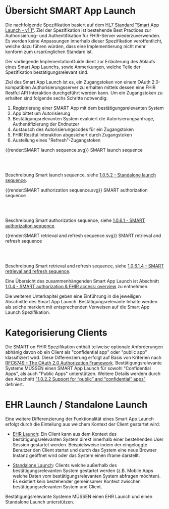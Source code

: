 # Übersicht SMART App Launch

Die nachfolgende Spezifikation basiert auf dem [HL7 Standard "Smart App Launch - v1.1"](http://build.fhir.org/ig/HL7/smart-app-launch/index.html). Ziel der Spezifikation ist bestehende Best Practices zur Authorisierung- und Authentifikation für FHIR-Server wiederzuverwenden. Es werden keine Anpassungen innerhalb dieser Spezifikation veröffentlicht, welche dazu führen würden, dass eine Implementierung nicht mehr konform zum ursprünglichen Standard ist.

Der vorliegende ImplementationGuide dient zur Erläuterung des Ablaufs eines Smart App Launchs, sowie Anmerkungen, welche Teile der Spezifikation bestätigungsrelevant sind.

Ziel des Smart App Launch ist es, ein Zugangstoken von einem OAuth 2.0-kompatiblen Authorisierungsserver zu erhalten mittels dessen eine FHIR Restful API Interaktion durchgeführt werden kann. Um ein Zugangstoken zu erhalten sind folgende sechs Schritte notwendig:

1. Registrierung einer SMART App mit dem bestätigungsrelevanten System
1. App bittet um Autorisierung
1. Bestätigungsrelevanten System evaluiert die Autorisierungsanfrage, Authentifizierung der Endnutzer
1. Austausch des Autorisierungscodes für ein Zugangstoken
1. FHIR Restful Interaktion abgesichert durch Zugangstoken
1. Austellung eines "Refresh"-Zugangstoken

{{render:SMART launch sequence.svg}} SMART launch sequence

<br><br>

Beschreibung Smart launch sequence, siehe [1.0.5.2 - Standalone launch sequence](http://build.fhir.org/ig/HL7/smart-app-launch/index.html#standalone-launch-sequence).

{{render:SMART authorization sequence.svg}} SMART authorization sequence

<br><br>

Beschreibung Smart authorization sequence, siehe [1.0.6.1 - SMART authorization sequence](http://build.fhir.org/ig/HL7/smart-app-launch/index.html#standalone-launch-sequence).


{{render:SMART retrieval and refresh sequence.svg}} SMART retrieval and refresh sequence

<br><br>

Beschreibung Smart retrieval and refresh sequence, siehe [1.0.6.1.4 - SMART retrieval and refresh sequence](http://build.fhir.org/ig/HL7/smart-app-launch/index.html#standalone-launch-sequence).

Eine Übersicht des zusammenhängenden Smart App Launch ist Abschnitt [1.0.4 - SMART authorization & FHIR access: overview](http://build.fhir.org/ig/HL7/smart-app-launch/index.html#smart-authorization--fhir-access-overview) zu entnehmen.

Die weiteren Unterkapitel geben eine Einführung in die jeweiligen Abschnitte des Smart App Launch. Bestätigungsrelevante Inhalte werden als solche markiert mit entsprechenden Verweisen auf die Smart App Launch Spezifikation.

# Kategorisierung Clients

Die SMART on FHIR Spezifikation enthält teilweise optionale Anforderungen abhänig davon ob ein Client als "confidential app" oder "public app" klassifiziert wird. Diese Differenzierung erfolgt auf Basis von Kriterien nach [RFC6749 - The OAuth 2.0 Authorization Framework](https://datatracker.ietf.org/doc/html/rfc6749#section-2.1). Bestätigungsrelevante Systeme MÜSSEN einen SMART App Launch für sowohl "Confidential Apps", als auch "Public Apps" unterstützen. Weitere Details werdem durch den Abschnitt ["1.0.2.2 Support for “public” and “confidential” apps"](http://build.fhir.org/ig/HL7/smart-app-launch/index.html#support-for-public-and-confidential-apps) definiert.

# EHR Launch / Standalone Launch

Eine weitere Differenzierung der Funktionalität eines Smart App Launch erfolgt durch die Einteilung aus welchem Kontext der Client gestartet wird:

- [EHR Launch](http://build.fhir.org/ig/HL7/smart-app-launch/index.html#ehr-launch-sequence):
Ein Client kann aus dem Kontext des bestätigungsrelevanten System direkt innerhalb einer bestehenden User Session gestartet werden. Beispielsweise indem der eingeloggte Benutzer den Client startet und durch das System eine neue Browser Instanz geöffnet wird oder das System einen iframe darstellt.

- [Standalone Launch](http://build.fhir.org/ig/HL7/smart-app-launch/index.html#standalone-launch-sequence):
Clients welche außerhalb des bestätigungsrelevanten System gestartet werden (z.B. Mobile Apps welche Daten vom bestätigungsrelevanten System abfragen möchten). Es existiert kein bestehender gemeinsamer Kontext zwischen bestätigungsrelevanten System und Client.

Bestätigungsrelevante Systeme MÜSSEN einen EHR Launch und einen Standalone Launch unterstützen.